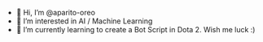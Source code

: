 - 👋 Hi, I’m @aparito-oreo
- 👀 I’m interested in AI / Machine Learning
- 🌱 I’m currently learning to create a Bot Script in Dota 2. Wish me luck :)

<!---
aparito-oreo/aparito-oreo is a ✨ special ✨ repository because its `README.md` (this file) appears on your GitHub profile.
You can click the Preview link to take a look at your changes.
--->

